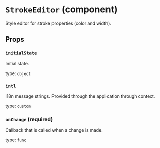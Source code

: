 `StrokeEditor` (component)
==========================

Style editor for stroke properties (color and width).

Props
-----

### `initialState`

Initial state.

type: `object`


### `intl`

i18n message strings. Provided through the application through context.

type: `custom`


### `onChange` (required)

Callback that is called when a change is made.

type: `func`

